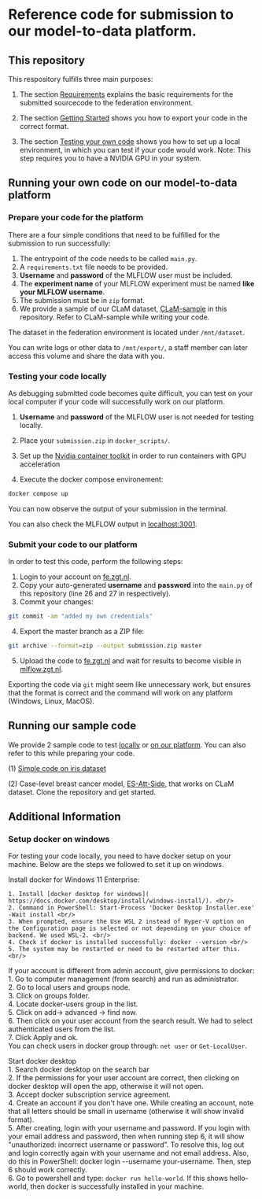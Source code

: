 # Reference code for submission to our model-to-data platform.

## This repository

This respository fulfills three main purposes:

1. The section [Requirements](#requirements) explains the basic requirements for the submitted sourcecode to the federation environment.

2. The section [Getting Started](#getting-started) shows you how to export your code in the correct format.

3. The section [Testing your own code](#testing-your-own-code) shows you how to set up a local environment, in which you can test if your code would work. Note: This step requires you to have a NVIDIA GPU in your system.

## Running your own code on our model-to-data platform

### Prepare your code for the platform

There are a four simple conditions that need to be fulfilled for the submission to run successfully:

1. The entrypoint of the code needs to be called ```main.py```.  
2. A ```requirements.txt``` file needs to be provided.
3. **Username** and **password** of the MLFLOW user must be included.
4. The **experiment name** of your MLFLOW experiment must be named **like your MLFLOW username**. 
5. The submission must be in ```zip``` format.
6. We provide a sample of our CLaM dataset, [CLaM-sample](./datasets) in this repository. Refer to CLaM-sample while writing your code. 

The dataset in the federation environment is located under ```/mnt/dataset```. 

You can write logs or other data to ```/mnt/export/```, a staff member can later access this volume and share the data with you.

### Testing your code locally

As debugging submitted code becomes quite difficult, you can test on your local computer if your code will successfully work on our platform.

1. **Username** and **password** of the MLFLOW user is not needed for testing locally.

2. Place your ```submission.zip``` in ```docker_scripts/```. 

3. Set up the [Nvidia container toolkit](https://docs.nvidia.com/datacenter/cloud-native/container-toolkit/latest/install-guide.html#installation) in order to run containers with GPU acceleration

4. Execute the docker compose environement:
```bash
docker compose up
```

You can now observe the output of your submission in the terminal. 

You can also check the MLFLOW output in [localhost:3001](localhost:3001).

### Submit your code to our platform

In order to test this code, perform the following steps:

1. Login to your account on [fe.zgt.nl](fe.zgt.nl).
2. Copy your auto-generated **username** and **password** into the ```main.py``` of this repository (line 26 and 27 in respectively).
3. Commit your changes:
```bash
git commit -am "added my own credentials"
```
4. Export the master branch as a ZIP file:
```bash
git archive --format=zip --output submission.zip master
```
5. Upload the code to [fe.zgt.nl](fe.zgt.nl) and wait for results to become visible in [mlflow.zgt.nl](mlflow.zgt.nl).

Exporting the code via ```git``` might seem like unnecessary work, but ensures that the format is correct and the command will work on any platform (Windows, Linux, MacOS).

## Running our sample code
We provide 2 sample code to test [locally](./README.md#testing-your-code-locally) or [on our platform](./README.md#submit-your-code-to-our-platform). You can also refer to this while preparing your code. </br> 

(1) [Simple code on iris dataset](./sample_code) </br>

(2) Case-level breast cancer model, [ES-Att-Side](https://github.com/ShreyasiPathak/case-level-breast-cancer-data-access), that works on CLaM dataset. Clone the repository and get started.

## Additional Information

### Setup docker on windows
For testing your code locally, you need to have docker setup on your machine. Below are the steps we followed to set it up on windows.</br>

Install docker for Windows 11 Enterprise: 

	1. Install [docker desktop for windows]( https://docs.docker.com/desktop/install/windows-install/). <br/>
	2. Command in PowerShell: Start-Process 'Docker Desktop Installer.exe' -Wait install <br/>
	3. When prompted, ensure the Use WSL 2 instead of Hyper-V option on the Configuration page is selected or not depending on your choice of backend. We used WSL-2. <br/>
	4. Check if docker is installed successfully: docker --version <br/>
	5. The system may be restarted or need to be restarted after this. <br/>

If your account is different from admin account, give permissions to docker: <br/>
	1. Go to computer management (from search) and run as administrator. <br/>
	2. Go to local users and groups node. <br/>
	3. Click on groups folder. <br/>
	4. Locate docker-users group in the list. <br/>
	5. Click on add-> advanced -> find now. <br/>
	6. Then click on your user account from the search result. We had to select authenticated users from the list. <br/>
	7. Click Apply and ok. <br/>
You can check users in docker group through: ```net user``` or ```Get-LocalUser```. </br>

Start docker desktop </br>
	1. Search docker desktop on the search bar </br>
	2. If the permissions for your user account are correct, then clicking on docker desktop will open the app, otherwise it will not open. </br>
	3. Accept docker subscription service agreement. </br>
	4. Create an account if you don't have one. While creating an account, note that all letters should be small in username (otherwise it will show invalid format). </br>
	5. After creating, login with your username and password. If you login with your email address and password, then when running step 6, it will show "unauthorized: incorrect username or password". To resolve this, log out and login correctly again with your username and not email address. Also, do this in PowerShell: docker login --username your-username. Then, step 6 should work correctly. </br>
	6. Go to powershell and type: ```docker run hello-world```. If this shows hello-world, then docker is successfully installed in your machine. </br>

